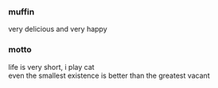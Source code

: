 ### muffin
very delicious and very happy
<br />

### motto
life is very short, i play cat
<br />
even the smallest existence is better than the greatest vacant
